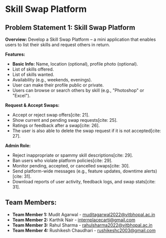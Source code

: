 # Skill Swap Platform

## Problem Statement 1: Skill Swap Platform

**Overview:**
Develop a Skill Swap Platform – a mini application that enables users to list their skills and request others in return.

**Features:**
* **Basic Info:** Name, location (optional), profile photo (optional).
* List of skills offered.
* List of skills wanted.
* Availability (e.g., weekends, evenings).
* User can make their profile public or private.
* Users can browse or search others by skill (e.g., "Photoshop" or "Excel").

**Request & Accept Swaps:**
* Accept or reject swap offers[cite: 21].
* Show current and pending swap requests[cite: 25].
* Ratings or feedback after a swap[cite: 26].
* The user is also able to delete the swap request if it is not accepted[cite: 27].

**Admin Role:**
* Reject inappropriate or spammy skill descriptions[cite: 29].
* Ban users who violate platform policies[cite: 29].
* Monitor pending, accepted, or cancelled swaps[cite: 30].
* Send platform-wide messages (e.g., feature updates, downtime alerts)[cite: 31].
* Download reports of user activity, feedback logs, and swap stats[cite: 31].

## Team Members:

* **Team Member 1:** Mudit Agarwal - muditagarwal2022@vitbhopal.ac.in
* **Team Member 2:** Karthik Nair - internplacecarti@gmail.com
* **Team Member 3:** Rahul Sharma - rahulsharma2022@vitbhopal.ac.in
* **Team Member 4:** Rushikesh Chaudhari - rushikeshc2003@gmail.com
